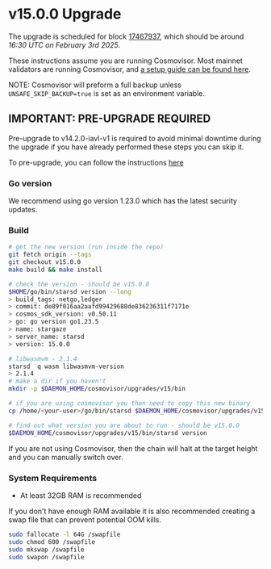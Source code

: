 # v15.0.0 Upgrade

The upgrade is scheduled for block [17467937](https://www.mintscan.io/stargaze/block/17467937), which should be around _16:30 UTC on February 3rd 2025_.

These instructions assume you are running Cosmovisor. Most mainnet validators are running Cosmovisor, and [a setup guide can be found here](https://docs.cosmos.network/v0.50/build/tooling/cosmovisor#installation).

NOTE: Cosmovisor will preform a full backup unless `UNSAFE_SKIP_BACKUP=true` is set as an environment variable.

## IMPORTANT: PRE-UPGRADE REQUIRED

Pre-upgrade to v14.2.0-iavl-v1 is required to avoid minimal downtime during the upgrade if you have already performed these steps you can skip it.

To pre-upgrade, you can follow the instructions [here](https://publicawesome.notion.site/IAVL-V1-Snapshot-1837f04ea69680688c5ec278d144593a?pvs=4)

### Go version

We recommend using go version 1.23.0 which has the latest security updates.

### Build

```bash
# get the new version (run inside the repo)
git fetch origin --tags
git checkout v15.0.0
make build && make install

# check the version - should be v15.0.0
$HOME/go/bin/starsd version --long
> build_tags: netgo,ledger
> commit: de89f016aa2aafd99429688de836236311f7171e
> cosmos_sdk_version: v0.50.11
> go: go version go1.23.5
> name: stargaze
> server_name: starsd
> version: 15.0.0

# libwasmvm - 2.1.4
starsd  q wasm libwasmvm-version
> 2.1.4
# make a dir if you haven't
mkdir -p $DAEMON_HOME/cosmovisor/upgrades/v15/bin

# if you are using cosmovisor you then need to copy this new binary
cp /home/<your-user>/go/bin/starsd $DAEMON_HOME/cosmovisor/upgrades/v15/bin

# find out what version you are about to run - should be v15.0.0
$DAEMON_HOME/cosmovisor/upgrades/v15/bin/starsd version


```

If you are not using Cosmovisor, then the chain will halt at the target height and you can manually switch over.

### System Requirements

- At least 32GB RAM is recommended

If you don't have enough RAM available it is also recommended creating a swap file that can prevent potential OOM kills.

```bash
sudo fallocate -l 64G /swapfile
sudo chmod 600 /swapfile
sudo mkswap /swapfile
sudo swapon /swapfile
```
